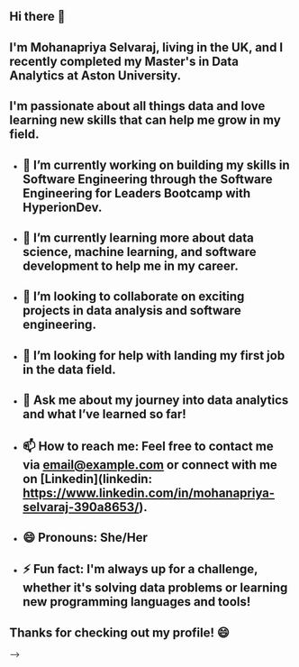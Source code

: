 ## Hi there 👋

## I'm **Mohanapriya Selvaraj**, living in the UK, and I recently completed my **Master's in Data Analytics** at **Aston University**. 
## I'm passionate about all things data and love learning new skills that can help me grow in my field.

- ## 🔭 I’m currently working on building my skills in **Software Engineering** through the **Software Engineering for Leaders Bootcamp** with **HyperionDev**.
- ## 🌱 I’m currently learning more about **data science**, **machine learning**, and **software development** to help me in my career.
- ## 👯 I’m looking to collaborate on exciting projects in **data analysis** and **software engineering**.
- ## 🤔 I’m looking for help with landing my first job in the **data field**.
- ## 💬 Ask me about my journey into **data analytics** and what I’ve learned so far!
- ## 📫 How to reach me: Feel free to contact me via **[email@example.com](mailto:reachpriyashyam@gmail.com)** or connect with me on **[Linkedin](linkedin: https://www.linkedin.com/in/mohanapriya-selvaraj-390a8653/)**.
- ## 😄 Pronouns: She/Her
- ## ⚡ Fun fact: I'm always up for a challenge, whether it's solving data problems or learning new programming languages and tools!
## Thanks for checking out my profile! 😄
-->

